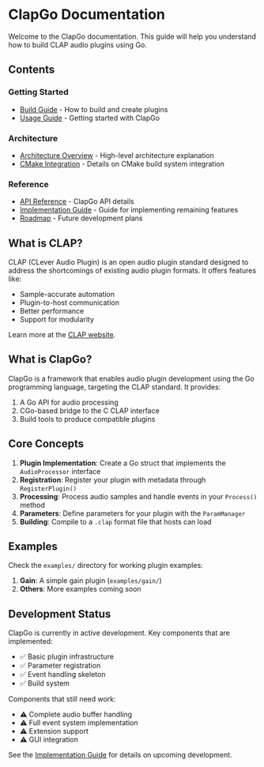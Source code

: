 # ClapGo Documentation

Welcome to the ClapGo documentation. This guide will help you understand how to build CLAP audio plugins using Go.

## Contents

### Getting Started
- [Build Guide](build-guide.md) - How to build and create plugins
- [Usage Guide](usage.md) - Getting started with ClapGo

### Architecture
- [Architecture Overview](architecture/overview.md) - High-level architecture explanation
- [CMake Integration](cmake-integration.md) - Details on CMake build system integration

### Reference
- [API Reference](api-reference.md) - ClapGo API details
- [Implementation Guide](implementation-guide.md) - Guide for implementing remaining features
- [Roadmap](roadmap.md) - Future development plans

## What is CLAP?

CLAP (CLever Audio Plugin) is an open audio plugin standard designed to address the shortcomings of existing audio plugin formats. It offers features like:

- Sample-accurate automation
- Plugin-to-host communication
- Better performance
- Support for modularity

Learn more at the [CLAP website](https://cleveraudio.org).

## What is ClapGo?

ClapGo is a framework that enables audio plugin development using the Go programming language, targeting the CLAP standard. It provides:

1. A Go API for audio processing
2. CGo-based bridge to the C CLAP interface
3. Build tools to produce compatible plugins

## Core Concepts

1. **Plugin Implementation**: Create a Go struct that implements the `AudioProcessor` interface
2. **Registration**: Register your plugin with metadata through `RegisterPlugin()`  
3. **Processing**: Process audio samples and handle events in your `Process()` method
4. **Parameters**: Define parameters for your plugin with the `ParamManager`
5. **Building**: Compile to a `.clap` format file that hosts can load

## Examples

Check the `examples/` directory for working plugin examples:

1. **Gain**: A simple gain plugin (`examples/gain/`)
2. **Others**: More examples coming soon

## Development Status

ClapGo is currently in active development. Key components that are implemented:

- ✅ Basic plugin infrastructure
- ✅ Parameter registration
- ✅ Event handling skeleton
- ✅ Build system

Components that still need work:

- ⚠️ Complete audio buffer handling
- ⚠️ Full event system implementation
- ⚠️ Extension support
- ⚠️ GUI integration

See the [Implementation Guide](implementation-guide.md) for details on upcoming development.